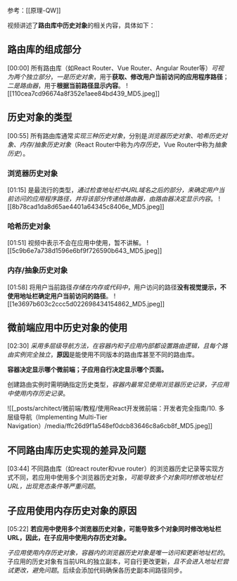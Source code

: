参考：[[原理-QW]]

视频讲述了**路由库中历史对象**的相关内容，具体如下：

## 路由库的组成部分
[00:00]
所有路由库（如React Router、Vue Router、Angular Router等）*可视为两个独立部分*，*一是历史对象*，用于**获取、修改用户当前访问的应用程序路径**；*二是路由器*，用于**根据当前路径显示内容**。
![[110cea7cd96674a8f352e1aee84bd439_MD5.jpeg]]


## 历史对象的类型
[00:55]
所有路由库通常*实现三种历史对象*，分别是*浏览器历史对象、哈希历史对象、内存/抽象历史对象*（React Router中称为*内存历史*，Vue Router中称为*抽象历史*）。

### 浏览器历史对象
[01:15]
是最流行的类型，*通过检查地址栏中URL域名之后的部分，来确定用户当前访问的应用程序路径，并将该部分传递给路由器，由路由器决定显示内容*。
![[8b78cad1da8d65ae4401a64345c8406e_MD5.jpeg]]


### 哈希历史对象
[01:51]
视频中表示不会在应用中使用，暂不讲解。
![[5c9b6e7a738d1596e6bf9f726590b643_MD5.jpeg]]


### 内存/抽象历史对象
[01:58]
将用户当前路径*存储在内存或代码中*，用户访问的路径**没有视觉提示，不使用地址栏确定用户当前访问的路径**。
![[1e3697b603c2ccc5d022698434154862_MD5.jpeg]]


## 微前端应用中历史对象的使用
[02:30]
*采用多层级导航方法，在容器内和子应用内部都设置路由逻辑，且每个路由实例完全独立*，**原因**是能使用不同版本的路由库甚至不同的路由库。

**容器决定显示哪个微前端；子应用自行决定显示哪个页面。**

创建路由实例时需明确指定历史类型，*容器内最常见使用浏览器历史记录，子应用中使用内存历史记录*。

![[_posts/architect/微前端/教程/使用React开发微前端：开发者完全指南/10. 多层级导航（Implementing Multi-Tier Navigation）/media/ffc26d9f1a548ef0dcb83646c8a6cb8f_MD5.jpeg]]


## 不同路由库历史实现的差异及问题
[03:44]
不同路由库（如react router和vue router）的浏览器历史记录等实现方式不同，若应用中使用多个浏览器历史对象，*可能导致多个对象同时修改地址栏URL，出现竞态条件等严重问题*。


## 子应用使用内存历史对象的原因
[05:22]
**若应用中使用多个浏览器历史对象，可能导致多个对象同时修改地址栏URL，因此，在子应用中使用内存历史对象。**

*子应用使用内存历史对象，容器内的浏览器历史对象是唯一访问和更新地址栏的*。子应用的历史对象有当前URL的独立副本，可自行更改更新，*且不会进入地址栏尝试更改，避免问题*。后续会添加代码确保各历史副本间路径同步。
